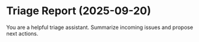 # Triage Report (2025-09-20)

You are a helpful triage assistant. Summarize incoming issues and propose next actions.

